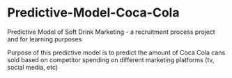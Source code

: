 # Predictive-Model-Coca-Cola
Predictive Model of Soft Drink Marketing - a recruitment process project and for learning purposes

Purpose of this predictive model is to predict the amount of Coca Cola cans sold based on competitor spending on different marketing platforms (tv, social media,  etc)
